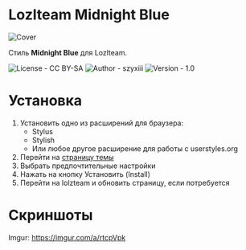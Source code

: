 # Lozlteam Midnight Blue

![Cover](https://i.imgur.com/w9G2iLP.png)

Стиль **Midnight Blue** для Lozlteam.

![License - CC BY-SA](https://img.shields.io/badge/license-CC%20BY--SA-blueviolet) ![Author - szyxiii](https://img.shields.io/badge/author-szyxiii-important) ![Version - 1.0](https://img.shields.io/badge/version-1.0-informational)

# Установка
1. Установить одно из расширений для браузера:
    * Stylus
    * Stylish
    * Или любое другое расширение для работы с userstyles.org
2. Перейти на [страницу темы](https://userstyles.org/styles/192012/lolzteam-midnight-blue)
3. Выбрать предпочтительные настройки
4. Нажать на кнопку Установить (Install)
5. Перейти на lolzteam и обновить страницу, если потребуется

# Скриншоты
Imgur: https://imgur.com/a/rtcpVpk